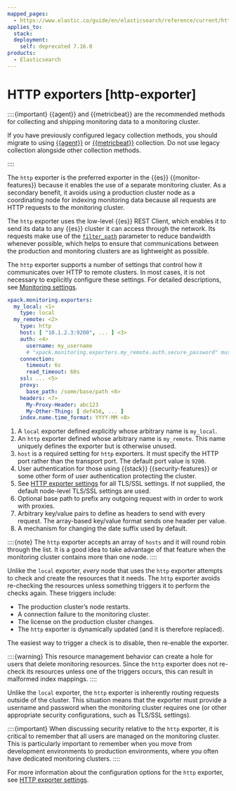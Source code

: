 ```yaml
---
mapped_pages:
  - https://www.elastic.co/guide/en/elasticsearch/reference/current/http-exporter.html
applies_to:
  stack:
  deployment:
    self: deprecated 7.16.0
products:
  - Elasticsearch
---
```



# HTTP exporters [http-exporter]

::::{important}
{{agent}} and {{metricbeat}} are the recommended methods for collecting and shipping monitoring data to a monitoring cluster.

If you have previously configured legacy collection methods, you should migrate to using [{{agent}}](collecting-monitoring-data-with-elastic-agent.md) or [{{metricbeat}}](collecting-monitoring-data-with-metricbeat.md) collection. Do not use legacy collection alongside other collection methods.

::::


The `http` exporter is the preferred exporter in the {{es}} {{monitor-features}} because it enables the use of a separate monitoring cluster. As a secondary benefit, it avoids using a production cluster node as a coordinating node for indexing monitoring data because all requests are HTTP requests to the monitoring cluster.

The `http` exporter uses the low-level {{es}} REST Client, which enables it to send its data to any {{es}} cluster it can access through the network. Its requests make use of the [`filter_path`](elasticsearch://reference/elasticsearch/rest-apis/common-options.md#common-options-response-filtering) parameter to reduce bandwidth whenever possible, which helps to ensure that communications between the production and monitoring clusters are as lightweight as possible.

The `http` exporter supports a number of settings that control how it communicates over HTTP to remote clusters. In most cases, it is not necessary to explicitly configure these settings. For detailed descriptions, see [Monitoring settings](elasticsearch://reference/elasticsearch/configuration-reference/monitoring-settings.md).

```yaml
xpack.monitoring.exporters:
  my_local: <1>
    type: local
  my_remote: <2>
    type: http
    host: [ "10.1.2.3:9200", ... ] <3>
    auth: <4>
      username: my_username
      # "xpack.monitoring.exporters.my_remote.auth.secure_password" must be set in the keystore
    connection:
      timeout: 6s
      read_timeout: 60s
    ssl: ... <5>
    proxy:
      base_path: /some/base/path <6>
    headers: <7>
      My-Proxy-Header: abc123
      My-Other-Thing: [ def456, ... ]
    index.name.time_format: YYYY-MM <8>
```

1. A `local` exporter defined explicitly whose arbitrary name is `my_local`.
2. An `http` exporter defined whose arbitrary name is `my_remote`. This name uniquely defines the exporter but is otherwise unused.
3. `host` is a required setting for `http` exporters. It must specify the HTTP port rather than the transport port. The default port value is `9200`.
4. User authentication for those using {{stack}} {{security-features}} or some other form of user authentication protecting the cluster.
5. See [HTTP exporter settings](elasticsearch://reference/elasticsearch/configuration-reference/monitoring-settings.md#http-exporter-settings) for all TLS/SSL settings. If not supplied, the default node-level TLS/SSL settings are used.
6. Optional base path to prefix any outgoing request with in order to work with proxies.
7. Arbitrary key/value pairs to define as headers to send with every request. The array-based key/value format sends one header per value.
8. A mechanism for changing the date suffix used by default.


::::{note}
The `http` exporter accepts an array of `hosts` and it will round robin through the list. It is a good idea to take advantage of that feature when the monitoring cluster contains more than one node.
::::


Unlike the `local` exporter, *every* node that uses the `http` exporter attempts to check and create the resources that it needs. The `http` exporter avoids re-checking the resources unless something triggers it to perform the checks again. These triggers include:

* The production cluster’s node restarts.
* A connection failure to the monitoring cluster.
* The license on the production cluster changes.
* The `http` exporter is dynamically updated (and it is therefore replaced).

The easiest way to trigger a check is to disable, then re-enable the exporter.

::::{warning}
This resource management behavior can create a hole for users that delete monitoring resources. Since the `http` exporter does not re-check its resources unless one of the triggers occurs, this can result in malformed index mappings.
::::


Unlike the `local` exporter, the `http` exporter is inherently routing requests outside of the cluster. This situation means that the exporter must provide a username and password when the monitoring cluster requires one (or other appropriate security configurations, such as TLS/SSL settings).

::::{important}
When discussing security relative to the `http` exporter, it is critical to remember that all users are managed on the monitoring cluster. This is particularly important to remember when you move from development environments to production environments, where you often have dedicated monitoring clusters.
::::


For more information about the configuration options for the `http` exporter, see [HTTP exporter settings](elasticsearch://reference/elasticsearch/configuration-reference/monitoring-settings.md#http-exporter-settings).

